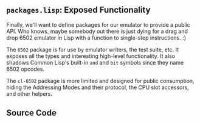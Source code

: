 ## `packages.lisp`: Exposed Functionality

Finally, we'll want to define packages for our emulator to provide a public API.
Who knows, maybe somebody out there is just dying for a drag and drop 6502
emulator in Lisp with a function to single-step instructions. :)

The `6502` package is for use by emulator writers, the test suite, etc. It
exposes all the types and interesting high-level functionality. It also shadows
Common Lisp's built-in `and` and `bit` symbols since they name 6502 opcodes.

The `cl-6502` package is more limited and designed for public consumption,
hiding the Addressing Modes and their protocol, the CPU slot accessors, and
other helpers.

## Source Code
